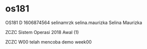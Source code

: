 # os181
OS181 D 1606874564 selinamrzk selina.maurizka Selina Maurizka

ZCZC Sistem Operasi 2018 Awal (1)

ZCZC W00 telah mencoba demo week00
